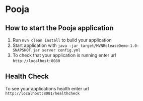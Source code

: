 # Pooja

How to start the Pooja application
---

1. Run `mvn clean install` to build your application
1. Start application with `java -jar target/MVNReleaseDemo-1.0-SNAPSHOT.jar server config.yml`
1. To check that your application is running enter url `http://localhost:8080`

Health Check
---

To see your applications health enter url `http://localhost:8081/healthcheck`
